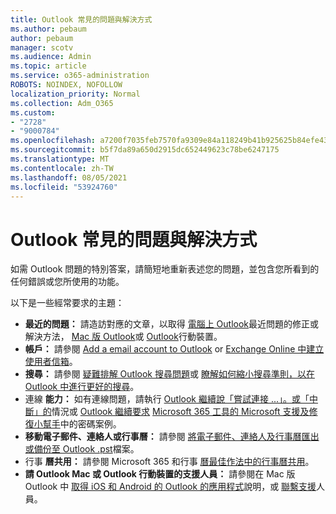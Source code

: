 ```yaml
---
title: Outlook 常見的問題與解決方式
ms.author: pebaum
author: pebaum
manager: scotv
ms.audience: Admin
ms.topic: article
ms.service: o365-administration
ROBOTS: NOINDEX, NOFOLLOW
localization_priority: Normal
ms.collection: Adm_O365
ms.custom:
- "2728"
- "9000784"
ms.openlocfilehash: a7200f7035feb7570fa9309e84a118249b41b925625b84efe43e7c5f480daeca
ms.sourcegitcommit: b5f7da89a650d2915dc652449623c78be6247175
ms.translationtype: MT
ms.contentlocale: zh-TW
ms.lasthandoff: 08/05/2021
ms.locfileid: "53924760"
---
```

# <a name="outlook-common-issues-and-resolutions"></a>Outlook 常見的問題與解決方式

如需 Outlook 問題的特別答案，請簡短地重新表述您的問題，並包含您所看到的任何錯誤或您所使用的功能。

以下是一些經常要求的主題：

- **最近的問題：** 請造訪對應的文章，以取得 [電腦上 Outlook](https://support.office.com/article/ecf61305-f84f-4e13-bb73-95a214ac1230)最近問題的修正或解決方法， [Mac 版 Outlook](https://support.office.com/article/54afa5e3-db38-422a-9d94-3b55330ded8e)或 [Outlook](https://support.office.com/article/a264ef01-9c88-48fb-9285-7017e4f31f02)行動裝置。
- **帳戶：** 請參閱 [Add a email account to Outlook](https://support.office.com/article/6e27792a-9267-4aa4-8bb6-c84ef146101b) or [Exchange Online 中建立使用者信箱](https://docs.microsoft.com/Exchange/recipients-in-exchange-online/create-user-mailboxes)。
- **搜尋：** 請參閱 [疑難排解 Outlook 搜尋問題](https://support.office.com/article/2556b11f-f4d8-46be-b0a7-de33a3f4f066)或 [瞭解如何縮小搜尋準則，以在 Outlook 中進行更好的搜尋](https://support.office.com/article/D824D1E9-A255-4C8A-8553-276FB895A8DA)。
- 連線 **能力：** 如有連線問題，請執行 [Outlook 繼續說「嘗試連接 ...」。或「中斷」的](https://aka.ms/SaRA-OutlookDisconnect)情況或 [Outlook 繼續要求](https://aka.ms/SaRA-OutlookPwdPrompt) [Microsoft 365 工具的 Microsoft 支援及修復小幫手](https://diagnostics.outlook.com/#/)中的密碼案例。
- **移動電子郵件、連絡人或行事曆：** 請參閱 [將電子郵件、連絡人及行事曆匯出或備份至 Outlook .pst](https://support.office.com/article/14252b52-3075-4e9b-be4e-ff9ef1068f91)檔案。
- 行事 **曆共用：** 請參閱 Microsoft 365 和行事 [曆最佳作法](https://support.office.com/article/D93F72D3-2361-4E0D-8D6A-5C4939C17F39)[中的行事曆共用](https://support.office.com/article/b576ecc3-0945-4d75-85f1-5efafb8a37b4)。
- **請 Outlook Mac 或 Outlook 行動裝置的支援人員：** 請參閱在 Mac 版 Outlook 中 [取得 iOS 和 Android 的 Outlook 的應用程式](https://support.office.com/article/218a22d1-9fa5-4889-b689-de1c63493243)說明，或 [聯繫支援](https://support.office.com/article/d0410177-8e65-4487-93f7-206a3a3d71a8)人員。

